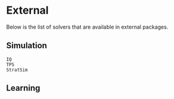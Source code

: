 # External

Below is the list of solvers that are available in external packages.

## Simulation

```@docs
IQ
TPS
StratSim
```

## Learning
